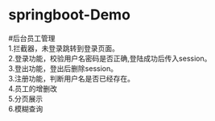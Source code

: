 # springboot-Demo
#后台员工管理<br>
1.拦截器，未登录跳转到登录页面。<br>
2.登录功能，校验用户名密码是否正确,登陆成功后传入session。<br>
3.登出功能，登出后删除session。<br>
3.注册功能，判断用户名是否已经存在。<br>
4.员工的增删改<br>
5.分页展示<br>
6.模糊查询

